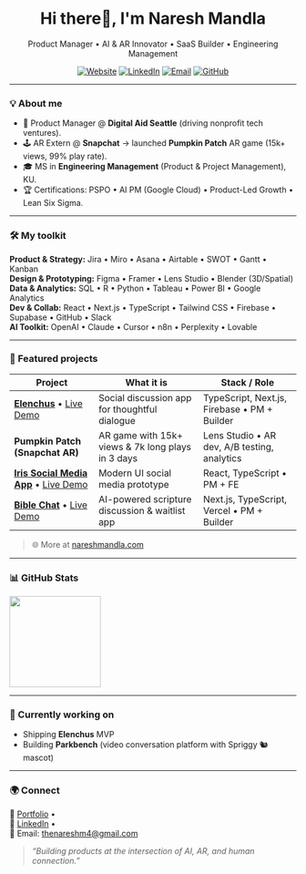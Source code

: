 

<!--
**thenareshm/thenareshm** is a ✨ _special_ ✨ repository because its `README.md` (this file) appears on your GitHub profile.

Here are some ideas to get you started:

- 🔭 I’m currently working on ...
- 🌱 I’m currently learning ...
- 👯 I’m looking to collaborate on ...
- 🤔 I’m looking for help with ...
- 💬 Ask me about ...
- 📫 How to reach me: ...
- 😄 Pronouns: ...
- ⚡ Fun fact: ...
-->

<h1 align="center">Hi there👋,  I'm Naresh Mandla</h1>
<p align="center">
  Product Manager • AI & AR Innovator • SaaS Builder • Engineering Management
</p>

<p align="center">
  <a href="https://www.nareshmandla.com"><img alt="Website" src="https://img.shields.io/badge/Portfolio-nareshmandla.com-informational?logo=vercel"></a>
  <a href="https://www.linkedin.com/in/nareshmandla"><img alt="LinkedIn" src="https://img.shields.io/badge/LinkedIn-nareshmandla-blue?logo=linkedin"></a>
  <a href="mailto:thenareshm4@gmail.com"><img alt="Email" src="https://img.shields.io/badge/Email-thenareshm4%40gmail.com-red?logo=gmail"></a>
  <a href="https://github.com/thenareshm?tab=repositories"><img alt="GitHub" src="https://img.shields.io/badge/GitHub-thenareshm-black?logo=github"></a>
</p>

---

### 💡 About me
- 🚀 Product Manager @ **Digital Aid Seattle** (driving nonprofit tech ventures).  
- 🕹️ AR Extern @ **Snapchat** → launched **Pumpkin Patch** AR game (15k+ views, 99% play rate).  
- 🎓 MS in **Engineering Management** (Product & Project Management), KU.  
- 🏆 Certifications: PSPO • AI PM (Google Cloud) • Product-Led Growth • Lean Six Sigma.  

---

### 🛠️ My toolkit
**Product & Strategy:** Jira • Miro • Asana • Airtable • SWOT • Gantt • Kanban  
**Design & Prototyping:** Figma • Framer • Lens Studio • Blender (3D/Spatial)  
**Data & Analytics:** SQL • R • Python • Tableau • Power BI • Google Analytics  
**Dev & Collab:** React • Next.js • TypeScript • Tailwind CSS • Firebase • Supabase • GitHub • Slack  
**AI Toolkit:** OpenAI • Claude • Cursor • n8n • Perplexity • Lovable  

---

### 🚀 Featured projects
| Project | What it is | Stack / Role |
|---|---|---|
| **[Elenchus](https://github.com/thenareshm/elenchus)** • [Live Demo](https://www.elenchus.app/) | Social discussion app for thoughtful dialogue | TypeScript, Next.js, Firebase • PM + Builder |
| **Pumpkin Patch (Snapchat AR)** | AR game with 15k+ views & 7k long plays in 3 days | Lens Studio • AR dev, A/B testing, analytics |
| **[Iris Social Media App](https://github.com/thenareshm/iris-social-media-app)** • [Live Demo](https://iris-social-media-app.vercel.app/) | Modern UI social media prototype | React, TypeScript • PM + FE |
| **[Bible Chat](https://github.com/thenareshm/bible-chat-waitlist)** • [Live Demo](https://bible-chat-waitlist.vercel.app) | AI-powered scripture discussion & waitlist app | Next.js, TypeScript, Vercel • PM + Builder |

> 🌐 More at [nareshmandla.com](https://www.nareshmandla.com)

---

### 📊 GitHub Stats
<p>
  
  <img height="160" src="https://github-readme-stats.vercel.app/api/top-langs/?username=thenareshm&layout=compact&theme=radical" />
</p>

---

### 🌱 Currently working on
- Shipping **Elenchus** MVP  
- Building **Parkbench** (video conversation platform with Spriggy 🐿️ mascot)  

---

### 🌍 Connect
📌 [Portfolio](https://www.nareshmandla.com) •  
💼 [LinkedIn](https://www.linkedin.com/in/nareshmandla) •  
📧 Email: thenareshm4@gmail.com  

> *“Building products at the intersection of AI, AR, and human connection.”*
